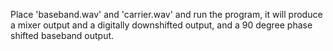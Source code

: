 Place 'baseband.wav' and 'carrier.wav' and run the program, it will produce a mixer output and a digitally downshifted output, and a 90 degree phase shifted baseband output.
